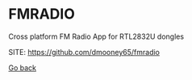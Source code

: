 # FMRADIO
 
 Cross platform FM Radio App for RTL2832U dongles
 
 SITE: https://github.com/dmooney65/fmradio

 [Go back](https://portable-linux-apps.github.io/apps.html)
